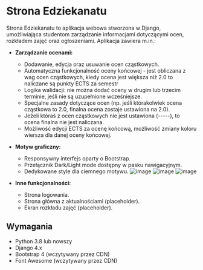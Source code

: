 # Strona Edziekanatu

Strona Edziekanatu to aplikacja webowa stworzona w Django, umożliwiająca studentom zarządzanie informacjami dotyczącymi ocen, rozkładem zajęć oraz ogłoszeniami. Aplikacja zawiera m.in.:

- **Zarządzanie ocenami:** 
  - Dodawanie, edycja oraz usuwanie ocen cząstkowych.
  - Automatyczna funkcjonalność oceny końcowej - jest obliczana z wag ocen cząstkowych, kiedy ocena jest większa niż 2.0 to naliczane są punkty ECTS za semestr
  - Logika walidacji: nie można dodać oceny w drugim lub trzecim terminie, jeśli nie są uzupełnione wcześniejsze.
  - Specjalne zasady dotyczące ocen (np. jeśli którakolwiek ocena cząstkowa to 2.0, finalna ocena zostaje ustawiona na 2.0).
  - Jeżeli któraś z ocen cząstkowych nie jest ustawiona (-----), to ocena finalna nie jest naliczana.
  - Możliwość edycji ECTS za ocenę końcową, możliwość zmiany koloru wiersza dla danej oceny końcowej. 

- **Motyw graficzny:** 
  - Responsywny interfejs oparty o Bootstrap.
  - Przełącznik Dark/Light mode dostępny w pasku nawigacyjnym.
  - Dedykowane style dla ciemnego motywu.
    ![image](https://github.com/user-attachments/assets/3b17e801-ce38-4e60-8600-38ae220c715f)
    ![image](https://github.com/user-attachments/assets/bfab063c-c45c-48ff-b1b8-1c8841a9c4d6)
    ![image](https://github.com/user-attachments/assets/41eb6f16-b3b2-412b-bf61-9adc9eea6891)


- **Inne funkcjonalności:**
  - Strona logowania. 
  - Strona główna z aktualnościami (placeholder).
  - Ekran rozkładu zajęć (placeholder).

## Wymagania
- Python 3.8 lub nowszy
- Django 4.x
- Bootstrap 4 (wczytywany przez CDN)
- Font Awesome (wczytywany przez CDN)



